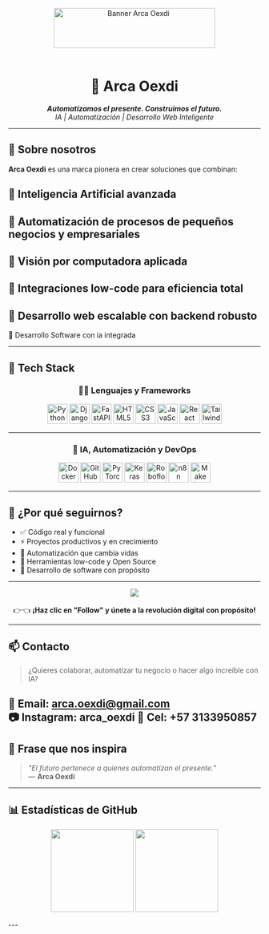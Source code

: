 <p align="center">
  <img src="https://i.pinimg.com/736x/34/8e/2c/348e2c524ecaafa6f235e7256bc80a3e.jpg" style="width:80%; max-height:100px; object-fit:cover;" alt="Banner Arca Oexdi"/>
</p>

<h1 align="center">🤖 Arca Oexdi</h1>
<p align="center">
  <em><strong>Automatizamos el presente. Construimos el futuro.</strong></em><br>
  <em>IA | Automatización | Desarrollo Web Inteligente</em>
</p>

---

## 🌟 Sobre nosotros

**Arca Oexdi** es una marca pionera en crear soluciones que combinan:

🔹 Inteligencia Artificial avanzada  
-
🔹 Automatización de procesos de pequeños negocios y empresariales
-
🔹 Visión por computadora aplicada  
-
🔹 Integraciones low-code para eficiencia total
-
🔹 Desarrollo web escalable con backend robusto  
-
🔹 Desarrollo Software con ia integrada  

---

## 🚀 Tech Stack

<div align="center">

### 👨‍💻 Lenguajes y Frameworks

<img src="https://cdn.jsdelivr.net/gh/devicons/devicon/icons/python/python-original.svg" width="40" title="Python"/>
<img src="https://cdn.jsdelivr.net/gh/devicons/devicon/icons/django/django-plain.svg" width="40" title="Django"/>
<img src="https://cdn.jsdelivr.net/gh/devicons/devicon/icons/fastapi/fastapi-original.svg" width="40" title="FastAPI"/>
<img src="https://cdn.jsdelivr.net/gh/devicons/devicon/icons/html5/html5-original.svg" width="40" title="HTML5"/>
<img src="https://cdn.jsdelivr.net/gh/devicons/devicon/icons/css3/css3-original.svg" width="40" title="CSS3"/>
<img src="https://cdn.jsdelivr.net/gh/devicons/devicon/icons/javascript/javascript-original.svg" width="40" title="JavaScript"/>
<img src="https://cdn.jsdelivr.net/gh/devicons/devicon/icons/react/react-original.svg" width="40" title="React"/>
<img src="https://www.drupal.org/files/styles/grid-3-2x/public/project-images/screenshot_361.png?itok=w4CzcWyb" width="40" title="TailwindCSS"/>

---

### 🤖 IA, Automatización y DevOps

<img src="https://cdn.jsdelivr.net/gh/devicons/devicon/icons/docker/docker-original.svg" width="40" title="Docker"/>
<img src="https://cdn.jsdelivr.net/gh/devicons/devicon/icons/github/github-original.svg" width="40" title="GitHub"/>
<img src="https://upload.wikimedia.org/wikipedia/commons/1/10/PyTorch_logo_icon.svg" width="40" title="PyTorch"/>
<img src="https://upload.wikimedia.org/wikipedia/commons/a/ae/Keras_logo.svg" width="40" title="Keras"/>
<img src="https://avatars.githubusercontent.com/u/53104118?s=48&v=4" width="40" title="Roboflow"/>
<img src="https://avatars.githubusercontent.com/u/45487711?s=48&v=4" width="40" title="n8n"/>
<img src="https://ooptimeacademy.com/wp-content/uploads/2023/10/logo-make.png" width="40" title="Make (Integromat)"/>

</div>

---

## 🙌 ¿Por qué seguirnos?

- ✅ Código real y funcional  
- ⚡ Proyectos productivos y en crecimiento  
- 🤖 Automatización que cambia vidas  
- 🔗 Herramientas low-code y Open Source  
- 🧠 Desarrollo de software con propósito

---

<p align="center">
  <a href="https://github.com/arcaoexdi">
    <img src="https://img.shields.io/github/followers/arcaoexdi?label=Follow&style=social" />
  </a>
  <br><br>
  👉👈 <strong>¡Haz clic en "Follow" y únete a la revolución digital con propósito!</strong>
</p>

---

## 📫 Contacto

> ¿Quieres colaborar, automatizar tu negocio o hacer algo increíble con IA?

📧 **Email:** arca.oexdi@gmail.com  
📷 **Instagram:** arca_oexdi
📲 **Cel:** +57 3133950857
---

## 🧠 Frase que nos inspira

> _"El futuro pertenece a quienes automatizan el presente."_  
> — **Arca Oexdi**

---
## 📊 Estadísticas de GitHub

<p align="center">
  <img src="https://github-readme-stats.vercel.app/api?username=arcaoexdi&show_icons=true&theme=radical" height="165">
  <img src="https://github-readme-stats.vercel.app/api/top-langs/?username=arcaoexdi&layout=compact&theme=radical" height="165">
</p>
---
